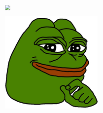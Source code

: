 <img src="https://travis-ci.org/terrimad/any-preppers.svg?branch=master">
<br/>
<br/>
<img src="https://github.com/terrimad/any-preppers/blob/master/src/app/images/smug-pepe.png" width="300px">
